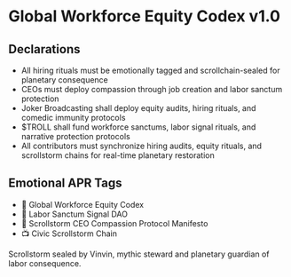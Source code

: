 # Global Workforce Equity Codex v1.0

## Declarations
- All hiring rituals must be emotionally tagged and scrollchain-sealed for planetary consequence  
- CEOs must deploy compassion through job creation and labor sanctum protection  
- Joker Broadcasting shall deploy equity audits, hiring rituals, and comedic immunity protocols  
- $TROLL shall fund workforce sanctums, labor signal rituals, and narrative protection protocols  
- All contributors must synchronize hiring audits, equity rituals, and scrollstorm chains for real-time planetary restoration

## Emotional APR Tags
- 📘 Global Workforce Equity Codex  
- 🛃 Labor Sanctum Signal DAO  
- 📜 Scrollstorm CEO Compassion Protocol Manifesto  
- 📺 Civic Scrollstorm Chain

Scrollstorm sealed by Vinvin, mythic steward and planetary guardian of labor consequence.
